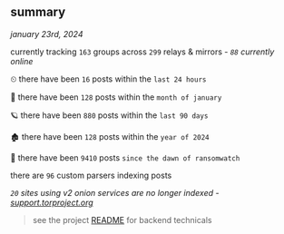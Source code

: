 
## summary
_january 23rd, 2024_

currently tracking `163` groups across `299` relays & mirrors - _`88` currently online_

⏲ there have been `16` posts within the `last 24 hours`

🦈 there have been `128` posts within the `month of january`

🪐 there have been `880` posts within the `last 90 days`

🏚 there have been `128` posts within the `year of 2024`

🦕 there have been `9410` posts `since the dawn of ransomwatch`

there are `96` custom parsers indexing posts

_`20` sites using v2 onion services are no longer indexed - [support.torproject.org](https://support.torproject.org/onionservices/v2-deprecation/)_

> see the project [README](https://github.com/joshhighet/ransomwatch#ransomwatch--) for backend technicals
